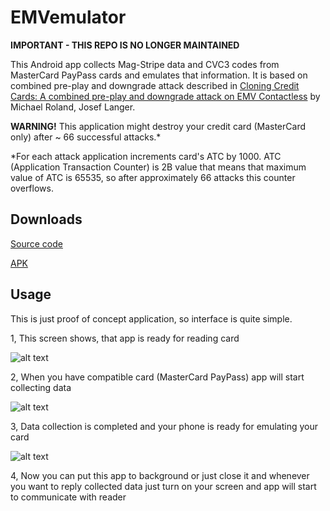 # EMVemulator
**IMPORTANT - THIS REPO IS NO LONGER MAINTAINED**

This Android app collects Mag-Stripe data and CVC3 codes from MasterCard PayPass cards and emulates that information.
It is based on combined pre-play and downgrade attack described in [Cloning Credit Cards: A combined pre-play and downgrade attack on EMV Contactless](https://github.com/MatusKysel/EMVemulator/raw/master/Cloning%20Credit%20Cards%20A%20combined%20pre-play-Roland.pdf) by Michael Roland, Josef Langer.

**WARNING!** This application might destroy your credit card (MasterCard only) after ~ 66 successful attacks.*

*For each attack application increments card's ATC by 1000. ATC (Application Transaction Counter) is 2B value that means that maximum value of ATC is 65535, so after approximately 66 attacks this counter overflows.

## Downloads
[Source code](https://github.com/MatusKysel/EMVemulator/archive/v1.1.zip)

[APK](https://github.com/MatusKysel/EMVemulator/releases/download/v1.1/EMVemulator.apk)

## Usage
This is just proof of concept application, so interface is quite simple.

1, This screen shows, that app is ready for reading card

![alt text](https://github.com/MatusKysel/EMVemulator/raw/master/pic/Readermode.png "App is ready")

2, When you have compatible card (MasterCard PayPass) app will start collecting data

![alt text](https://github.com/MatusKysel/EMVemulator/raw/master/pic/Reading.png "Collecting data")

3, Data collection is completed and your phone is ready for emulating your card

![alt text](https://github.com/MatusKysel/EMVemulator/raw/master/pic/Completed.png "Finished")

4, Now you can put this app to background or just close it and whenever you want to reply collected data just turn on your screen and app will start to communicate with reader
